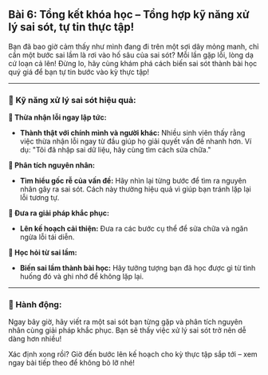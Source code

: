 ## Bài 6: Tổng kết khóa học – Tổng hợp kỹ năng xử lý sai sót, tự tin thực tập!

Bạn đã bao giờ cảm thấy như mình đang đi trên một sợi dây mỏng manh, chỉ cần một bước sai lầm là rơi vào hố sâu của sai sót? Mỗi lần gặp lỗi, lòng dạ cứ loạn cả lên! Đừng lo, hãy cùng khám phá cách biến sai sót thành bài học quý giá để bạn tự tin bước vào kỳ thực tập!

---

### 📌 Kỹ năng xử lý sai sót hiệu quả:

**🔹 Thừa nhận lỗi ngay lập tức:**
- **Thành thật với chính mình và người khác:** Nhiều sinh viên thấy rằng việc thừa nhận lỗi ngay từ đầu giúp họ giải quyết vấn đề nhanh hơn. Ví dụ: "Tôi đã nhập sai dữ liệu, hãy cùng tìm cách sửa chữa."

**🔹 Phân tích nguyên nhân:**
- **Tìm hiểu gốc rễ của vấn đề:** Hãy nhìn lại từng bước để tìm ra nguyên nhân gây ra sai sót. Cách này thường hiệu quả vì giúp bạn tránh lặp lại lỗi tương tự.

**🔹 Đưa ra giải pháp khắc phục:**
- **Lên kế hoạch cải thiện:** Đưa ra các bước cụ thể để sửa chữa và ngăn ngừa lỗi tái diễn.

**🔹 Học hỏi từ sai lầm:**
- **Biến sai lầm thành bài học:** Hãy tưởng tượng bạn đã học được gì từ tình huống đó và ghi nhớ để không lặp lại.

---

### 🚀 Hành động:

Ngay bây giờ, hãy viết ra một sai sót bạn từng gặp và phân tích nguyên nhân cùng giải pháp khắc phục. Bạn sẽ thấy việc xử lý sai sót trở nên dễ dàng hơn nhiều!

Xác định xong rồi? Giờ đến bước lên kế hoạch cho kỳ thực tập sắp tới – xem ngay bài tiếp theo để không bỏ lỡ nhé!